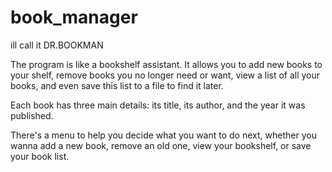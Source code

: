 # book_manager 

ill call it DR.BOOKMAN

The program is like a  bookshelf assistant. It allows you to add new books to your shelf, remove books you no longer need or want, view a list of all your books, and even save this list to a file to find it later.

Each book has three main details: its title, its author, and the year it was published.

There's a menu to help you decide what you want to do next, whether you wanna add a new book, remove an old one, view your bookshelf, or save your book list.
